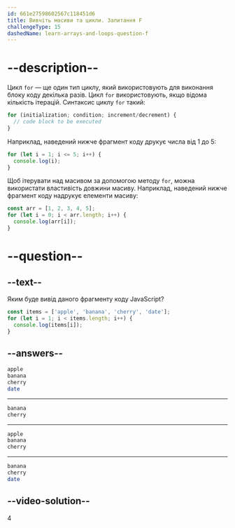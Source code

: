```yaml
---
id: 661e27598602567c118451d6
title: Вивчіть масиви та цикли. Запитання F
challengeType: 15
dashedName: learn-arrays-and-loops-question-f
---
```


# --description--

Цикл `for` — ще один тип циклу, який використовують для виконання блоку коду декілька разів. Цикл `for` використовують, якщо відома кількість ітерацій. Синтаксис циклу `for` такий:

```javascript
for (initialization; condition; increment/decrement) {
  // code block to be executed
}
```

Наприклад, наведений нижче фрагмент коду друкує числа від 1 до 5:

```javascript
for (let i = 1; i <= 5; i++) {
  console.log(i);
}
```

Щоб ітерувати над масивом за допомогою методу `for`, можна використати властивість довжини масиву. Наприклад, наведений нижче фрагмент коду надрукує елементи масиву:

```javascript
const arr = [1, 2, 3, 4, 5];
for (let i = 0; i < arr.length; i++) {
  console.log(arr[i]);
}
```

# --question--

## --text--

Яким буде вивід даного фрагменту коду JavaScript?

```javascript
const items = ['apple', 'banana', 'cherry', 'date'];
for (let i = 1; i < items.length; i++) {
  console.log(items[i]);
}
```

## --answers--

```bash
apple
banana
cherry
date
```

---

```bash
banana
cherry
```

---

```bash
apple
banana
cherry
```

---

```bash
banana
cherry
date
```

## --video-solution--

4
